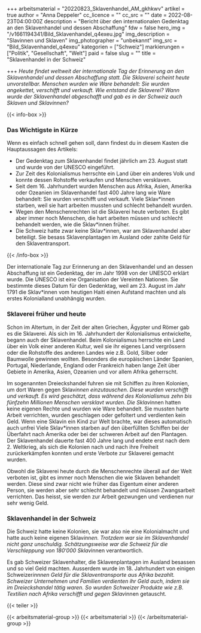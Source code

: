 +++
arbeitsmaterial = "20220823_Sklavenhandel_AM_gkhkwv"
artikel = true
author = "Anna Deppeler"
cc_licence = ""
cc_src = ""
date = 2022-08-23T04:00:00Z
description = "Bericht über den internationalen Gedenktag an den Sklavenhandel und dessen Abschaffung"
fdw = false
hero_img = "/v1661194341/Bild_Sklavenhandel_q4exeu.jpg"
img_description = "Slavinnen und Sklaven"
img_photographer = "unbekannt"
img_src = "Bild_Sklavenhandel_q4exeu"
kategorien = ["Schweiz"]
markierungen = ["Politik", "Gesellschaft", "Welt"]
paid = false
slug = ""
title = "Sklavenhandel in der Schweiz"

+++
_Heute findet weltweit der internationale Tag der Erinnerung an den Sklavenhandel und dessen Abschaffung statt. Die Sklaverei scheint heute unvorstellbar. Menschen wurden wie Ware behandelt: Sie wurden angekettet, verschifft und verkauft. Wie entstand die Sklaverei? Wann wurde der Sklavenhandel abgeschafft und gab es in der Schweiz auch Sklaven und Sklavinnen?_

{{< info-box >}} <h3>Das Wichtigste in Kürze</h3>

<p>Wenn es einfach schnell gehen soll, dann findest du in diesem Kasten die Hauptaussagen des Artikels:</p>

<ul>

<li>Der Gedenktag zum Sklavenhandel findet jährlich am 23. August statt und wurde von der UNESCO eingeführt.</li>

<li>Zur Zeit des Kolonialismus herrschte ein Land über ein anderes Volk und konnte dessen Rohstoffe verkaufen und Menschen versklaven.</li>

<li>Seit dem 16. Jahrhundert wurden Menschen aus Afrika, Asien, Amerika oder Ozeanien im Sklavenhandel fast 400 Jahre lang wie Ware behandelt: Sie wurden verschifft und verkauft. Viele Sklav*innen starben, weil sie hart arbeiten mussten und schlecht behandelt wurden.</li>

<li>Wegen den Menschenrechten ist die Sklaverei heute verboten. Es gibt aber immer noch Menschen, die hart arbeiten müssen und schlecht behandelt werden, wie die Sklav*innen früher.</li>

<li>Die Schweiz hatte zwar keine Sklav*innen, war am Sklavenhandel aber beteiligt. Sie besass Sklavenplantagen im Ausland oder zahlte Geld für den Sklaventransport.</li>

</ul> {{< /info-box >}}

Der internationale Tag zur Erinnerung an den Sklavenhandel und an dessen Abschaffung ist ein Gedenktag, der im Jahr 1998 von der UNESCO erklärt wurde. Die UNESCO ist eine Organisation der Vereinten Nationen. Sie bestimmte dieses Datum für den Gedenktag, weil am 23. August im Jahr 1791 die Sklav*innen vom heutigen Haiti einen Aufstand machten und als erstes Kolonialland unabhängig wurden.

### Sklaverei früher und heute

Schon im Altertum, in der Zeit der alten Griechen, Ägypter und Römer gab es die Sklaverei. Als sich im 16. Jahrhundert der Kolonialismus entwickelte, begann auch der Sklavenhandel. Beim Kolonialismus herrschte ein Land über ein Volk einer anderen Kultur, weil sie ihr eigenes Land vergrössern oder die Rohstoffe des anderen Landes wie z.B. Gold, Silber oder Baumwolle gewinnen wollten. Besonders die europäischen Länder Spanien, Portugal, Niederlande, England oder Frankreich haben lange Zeit über Gebiete in Amerika, Asien, Ozeanien und vor allem Afrika geherrscht.

Im sogenannten Dreieckshandel fuhren sie mit Schiffen zu ihren Kolonien, um dort Waren gegen Sklav*innen einzutauschen. Diese wurden verschifft und verkauft. Es wird geschätzt, dass während des Kolonialismus zehn bis fünfzehn Millionen Menschen versklavt wurden. Die Sklav*innen hatten keine eigenen Rechte und wurden wie Ware behandelt. Sie mussten harte Arbeit verrichten, wurden geschlagen oder gefoltert und verdienten kein Geld. Wenn eine Sklavin ein Kind zur Welt brachte, war dieses automatisch auch unfrei Viele Sklav*innen starben auf den überfüllten Schiffen bei der Überfahrt nach Amerika oder bei der schweren Arbeit auf den Plantagen. Der Sklavenhandel dauerte fast 400 Jahre lang und endete erst nach dem 2. Weltkrieg, als sich die Kolonien nach und nach ihre Freiheit zurückerkämpfen konnten und erste Verbote zur Sklaverei gemacht wurden.

Obwohl die Sklaverei heute durch die Menschenrechte überall auf der Welt verboten ist, gibt es immer noch Menschen die wie Sklaven behandelt werden. Diese sind zwar nicht wie früher das Eigentum einer anderen Person, sie werden aber sehr schlecht behandelt und müssen Zwangsarbeit verrichten. Das heisst, sie werden zur Arbeit gezwungen und verdienen nur sehr wenig Geld.

### Sklavenhandel in der Schweiz

Die Schweiz hatte keine Kolonien, sie war also nie eine Kolonialmacht und hatte auch keine eigenen Sklav*innen. Trotzdem war sie im Sklavenhandel nicht ganz unschuldig. Schätzungsweise war die Schweiz für die Verschleppung von 180‘000 Sklav*innen verantwortlich.

Es gab Schweizer Sklavenhalter, die Sklavenplantagen im Ausland besassen und so viel Geld machten. Ausserdem wurde im 18. Jahrhundert von einigen Schweizer*innnen Geld für die Sklaventransporte aus Afrika bezahlt. Schweizer Unternehmen und Familien verdienten ihr Geld auch, indem sie im Dreieckshandel tätig waren. So wurden Schweizer Produkte wie z.B. Textilien nach Afrika verschifft und gegen Sklav*innen getauscht.

{{< teiler >}}

{{< arbeitsmaterial-group >}} {{< arbeitsmaterial >}} {{< /arbeitsmaterial-group >}}
